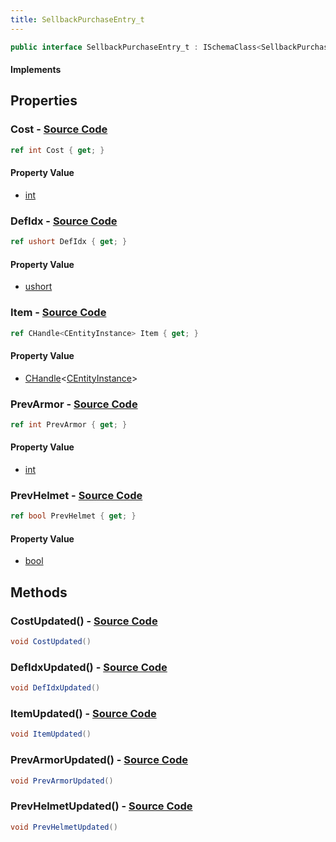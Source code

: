 ```yaml
---
title: SellbackPurchaseEntry_t
---
```


```csharp
public interface SellbackPurchaseEntry_t : ISchemaClass<SellbackPurchaseEntry_t>, ISchemaField, ISchemaClass, INativeHandle
```

#### Implements

## Properties

### **Cost** - [Source Code](https://github.com/swiftly-solution/swiftlys2/blob/main/managed/src/SwiftlyS2.Generated/Schemas/Interfaces/SellbackPurchaseEntry_t.cs#L18)

```csharp
ref int Cost { get; }
```

#### Property Value

- [int](https://learn.microsoft.com/dotnet/api/system.int32)

### **DefIdx** - [Source Code](https://github.com/swiftly-solution/swiftlys2/blob/main/managed/src/SwiftlyS2.Generated/Schemas/Interfaces/SellbackPurchaseEntry_t.cs#L16)

```csharp
ref ushort DefIdx { get; }
```

#### Property Value

- [ushort](https://learn.microsoft.com/dotnet/api/system.uint16)

### **Item** - [Source Code](https://github.com/swiftly-solution/swiftlys2/blob/main/managed/src/SwiftlyS2.Generated/Schemas/Interfaces/SellbackPurchaseEntry_t.cs#L24)

```csharp
ref CHandle<CEntityInstance> Item { get; }
```

#### Property Value

- [CHandle](/docs/api/shared/natives/chandle-1)<[CEntityInstance](/docs/api/shared/schemadefinitions/centityinstance)>

### **PrevArmor** - [Source Code](https://github.com/swiftly-solution/swiftlys2/blob/main/managed/src/SwiftlyS2.Generated/Schemas/Interfaces/SellbackPurchaseEntry_t.cs#L20)

```csharp
ref int PrevArmor { get; }
```

#### Property Value

- [int](https://learn.microsoft.com/dotnet/api/system.int32)

### **PrevHelmet** - [Source Code](https://github.com/swiftly-solution/swiftlys2/blob/main/managed/src/SwiftlyS2.Generated/Schemas/Interfaces/SellbackPurchaseEntry_t.cs#L22)

```csharp
ref bool PrevHelmet { get; }
```

#### Property Value

- [bool](https://learn.microsoft.com/dotnet/api/system.boolean)

## Methods

### **CostUpdated()** - [Source Code](https://github.com/swiftly-solution/swiftlys2/blob/main/managed/src/SwiftlyS2.Generated/Schemas/Interfaces/SellbackPurchaseEntry_t.cs#L27)

```csharp
void CostUpdated()
```

### **DefIdxUpdated()** - [Source Code](https://github.com/swiftly-solution/swiftlys2/blob/main/managed/src/SwiftlyS2.Generated/Schemas/Interfaces/SellbackPurchaseEntry_t.cs#L26)

```csharp
void DefIdxUpdated()
```

### **ItemUpdated()** - [Source Code](https://github.com/swiftly-solution/swiftlys2/blob/main/managed/src/SwiftlyS2.Generated/Schemas/Interfaces/SellbackPurchaseEntry_t.cs#L30)

```csharp
void ItemUpdated()
```

### **PrevArmorUpdated()** - [Source Code](https://github.com/swiftly-solution/swiftlys2/blob/main/managed/src/SwiftlyS2.Generated/Schemas/Interfaces/SellbackPurchaseEntry_t.cs#L28)

```csharp
void PrevArmorUpdated()
```

### **PrevHelmetUpdated()** - [Source Code](https://github.com/swiftly-solution/swiftlys2/blob/main/managed/src/SwiftlyS2.Generated/Schemas/Interfaces/SellbackPurchaseEntry_t.cs#L29)

```csharp
void PrevHelmetUpdated()
```

